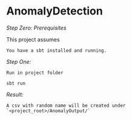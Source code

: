 # AnomalyDetection

*Step Zero: Prerequisites*

This project assumes

    You have a sbt installed and running.

*Step One:*

    Run in project folder
`sbt run`

*Result:*
    
    A csv with random name will be created under `<project_root>/AnomalyOutput/`